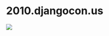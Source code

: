 # 2010.djangocon.us

[![](https://travis-ci.org/djangocon/2010.djangocon.us.svg?branch=master)](https://travis-ci.org/djangocon/2010.djangocon.us)
